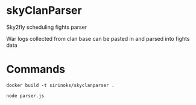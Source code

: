 # skyClanParser

Sky2fly scheduling fights parser

War logs collected from clan base can be pasted in and parsed into fights data

# Commands

```
docker build -t sirinoks/skyclanparser .
```

```
node parser.js
```
